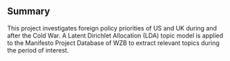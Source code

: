 ## Summary 

This project investigates foreign policy priorities of US and UK during and after the Cold War. A Latent Dirichlet Allocation (LDA) topic model is applied to the Manifesto Project Database of WZB to extract relevant topics during the period of interest. 
